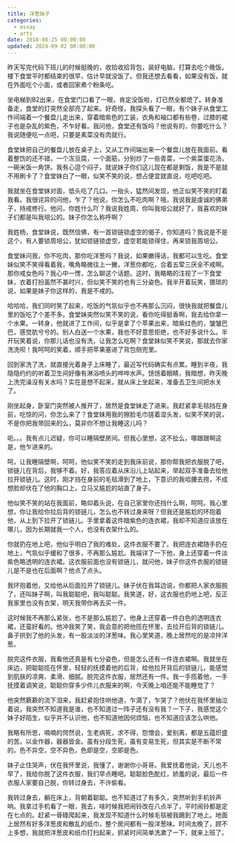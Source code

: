 ```yaml
---
title: 洋葱妹子
categories:
  - essay
  - arts
date: 2018-08-25 00:00:00
updated: 2024-09-02 00:00:00
---
```


昨天写完代码下班儿的时候挺晚的，收拾收拾背包，装好电脑，打算去吃个晚饭。楼下食堂平时都结束的很早，估计早就没饭了。但我还想去看看，如果没有饭，就在外面吃个小面，或者回家煮个粉条吃。

坐电梯到B2出来，在食堂门口看了一眼，肯定没饭啦，灯已然全都熄了。转身准备走，食堂的灯突然全部亮了起来。好奇怪，我探头看了一眼，有个妹子从食堂工作间端着一个餐盘儿走出来，穿着暗紫色的工装，衣角和袖口都有些卷，过膝的裙子也是杂乱的紫色，不乍好看。我问他，食堂还有饭吗？他说有的，你要吃什么？我说随便吃一点吧，只要是素菜没有肉就行。

食堂妹把自己的餐盘儿放在桌子上，又从工作间端出来一个餐盘儿放在我面前。看着整饬的还不错，一个冻豆腐，一个面筋，分别炒了一些青菜，一个紫菜蛋花汤，一碗米饭一角饼。我有心逗个闷子，就说妹子你们这儿现在都是剩饭，我是不是就不用刷卡了？食堂妹白了一眼，似笑不笑的说，想占便宜就直说，吃吧吃吧。

我就坐在食堂妹对面，低头吃了几口。一抬头，猛然间发现，他正似笑不笑的盯着我看。我很诧异的问他，乍了？他说，你怎么不吃肉啊？哦，我说我是虔诚的佛弟子，持戒修行。他问，你姓什么吖？我说我姓周，你叫我培公就好了，我喜欢的妹子们都是叫我培公的。妹子你怎么称呼啊？

我姓杨，食堂妹说，既然信佛，有一首锁链锁虚空的偈子，你知道吗？我说是不是这个，有人要锁周培公，犹如锁链锁虚空，虚空若能锁得住，再来锁我周培公。

食堂妹问我，你不吃肉，那你吃洋葱吗？我说，如果嫩得话，我都可以生吃。食堂妹似笑不笑得看着我，嘴角略微往上一撇，洋葱你都吃，合着五荤三厌全不戒啊。那你戒女色吗？我心中一愣，怎么聊这个话题。这时，我略略的注视了一下食堂妹，衣着打扮虽然不甚时兴，但似笑不笑的也有三分姿色。我半开着玩笑，猥琐的说，如果是妹子你这样的，我是不戒的。

哈哈哈，我们同时笑了起来，吃饭的气氛似乎也不再那么沉闷，很快我就把餐盘儿里的饭吃了个差不多。食堂妹突然似笑不笑的说，看你吃得挺香啊，我去给你拿一个水果。一转身，他就进了工作间，似乎是拿了个苹果出来，暗紫红色的，皱皱巴巴，感觉肮兮兮的。别人白送一个水果，我也不好意思拒绝，也不好多说什么。半开玩笑着说，你那儿话也没有洗，让我怎么吃啊？食堂妹似笑不笑说，那就去你家洗洗呗！我呵呵的笑着，顺手把苹果塞进了背包侧兜里。

回到家洗了洗，就直接光着身子上床睡了，最近写代码确实有点累。睡到半夜，我隐隐约约的听着卫生间好像有淋浴喷头的哗哗水声。饧饧着眼睛，我暗想，昨天晚上洗完澡没有关水吗？实在是想不起来，就从床上坐起来，准备去卫生间把水关了。

刚坐起身，卧室门突然被人推开了，居然是食堂妹走了进来。我赶紧拿毛毯挡在身前，吃惊的问，你怎么来了？食堂妹用我的擦脸毛巾搓着湿头发，似笑不笑的说，不是你把我带回来的么，莫非你不想让我睡这儿吗？

呃。。。我有点儿迟疑，你可以睡隔壁房间。但我心里想，这不扯么，哪跟跟啊这是，他乍进来的。

呵，让我睡隔壁啊，呵呵，他似笑不笑的走到我床前说，那你帮我把衣服脱了吧，锁链儿在背后，我够不着。好，我答应着从床沿儿上站起来，举起双手准备去给他拉开锁链儿。这时，刚才挡在身前的毛毯滑到了地上，下意识的我哈腰去捞，不成想脸却伏在了他的胸口上，立马又尴尬的站直了身子。

他似笑不笑的站在我面前，略仰着头说，在自己家里你还挡什么啊，呵呵。我心里想，你让我给你拉后背的锁链儿，怎么也不转过身来呀？但我还是尴尬的环抱着他，从上到下拉开了锁链儿。手里拿着这件暗紫色的连衣裙，我却不知道应该放在哪儿，因为长期就我一个人，也没有衣架什么的。

你就扔在地上吧，他似乎明白了我的难处，这件衣服不要了。我把连衣裙随手扔在地上，气氛似乎缓和了很多，不再那么尴尬。我端详了一下他，身上还穿着一件淡紫色略透明的连衣裙。这衣服前面也没有锁链儿，就问他，妹子你这件衣服的锁链儿是不是也在后面啊？他点了点头。

我环抱着他，又给他从后面拉开了锁链儿。妹子伏在我耳边说，你都把人家衣服脱了，还叫妹子啊，叫我聪聪吧，我叫聪聪。我笑道，好，这衣服也扔地上吧，反正我家里也没有衣架，明天我带你再去买一件。

这时候我不再那么紧张，也不是那么尴尬了。他身上还穿着一件白色的透明连衣裙，还蛮好看的。他冲我笑了笑，我会意的把他揽在怀里，去拉开后背的锁链儿。鼻子拱到了他的头发，有一股淡淡的洋葱味。我心里笑道，晚上居然吃的是凉拌洋葱。

脱完这件衣服，我看他还真是有七分姿色，但是怎么还有一件连衣裙啊。我就坐在床边，把聪聪揽在怀里，轻轻的抚摸着他的后背，给他拉开背后的锁链儿，能感觉到肌肤的凉爽、柔滑、细腻。脱完这件衣服，居然还有一件。我一手揽着他，一手抚摸着调笑说，聪聪你穿多少件儿衣服来的啊，今天晚上咱还能不能睡觉了？

他突然簌簌的流下泪来，我赶紧抱住哄他道，乍滴了，乍哭了？他伏在我怀里抽泣着说，我突然不知道我是谁，也不知道过一阵子还有没有我？一下子，我感觉这个妹子好陌生，似乎并不认识他，也不知道他因何烦恼，也不知道应该怎么哄他。

我略有所思，喃喃的愕然说，生老病死，求不得，怨憎会，爱别离，都是五蕴炽盛的苦。以金作器，器器皆金。虽有分段生死，虽有变易生死，但其实是不断不常的。色不异空，空不异色，色即是空，空即是色。

妹子止住哭声，伏在我怀里说，我懂了，谢谢你小哥哥。我爱抚着他说，天儿也不早了，我给你脱了这件衣服，我们早点睡吧。聪聪脸色酡红，娇羞的说，最后一件衣服人家要自己脱，你转过身去，不许偷看。

我转过身去，躺在床上，背朝着聪聪。也不知道过了有多久，突然听到手机铃声响。我拿过手机看了一眼，我去，啥时候我把闹铃改在八点半了，平时闹铃都是定在七点的。赶紧一骨碌爬起来，我发现不知道什么时候毛毯被我踢到了地上。地面上居然有好多洋葱皮和散乱的纸巾，整个房间都有一股洋葱味。时间太晚了，顾不上多想，我就把洋葱皮和纸巾打扫起来，抓紧时间简单洗漱了一下，就来上班了。